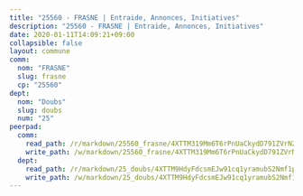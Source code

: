 ```yaml
---
title: "25560 - FRASNE | Entraide, Annonces, Initiatives"
description: "25560 - FRASNE | Entraide, Annonces, Initiatives"
date: 2020-01-11T14:09:21+09:00
collapsible: false
layout: commune
comm:
  nom: "FRASNE"
  slug: frasne
  cp: "25560"
dept:
  nom: "Doubs"
  slug: doubs
  num: "25"
peerpad:
  comm:
    read_path: /r/markdown/25560_frasne/4XTTM319Mm6T6rPnUaCkydD791ZVrN2jt4Ub9y7N58WipNEBd
    write_path: /w/markdown/25560_frasne/4XTTM319Mm6T6rPnUaCkydD791ZVrN2jt4Ub9y7N58WipNEBd-K3TgUrvbnmvWevGKZvxF32uH2Rtr3un5htj5EryNjBW4McVDSQiv6f41C53CoiLAocm4rpr1fPeeQBQKYLr6ZsgGCgHFy79p6ktcffdCj6yowsqUsSeXwwL4R1Mza9rsDk5JBLhy
  dept:
    read_path: /r/markdown/25_doubs/4XTTM9HdyFdcsmEJw91cq1yramubS2Nmf1ps2s84xcMxY74Zv
    write_path: /w/markdown/25_doubs/4XTTM9HdyFdcsmEJw91cq1yramubS2Nmf1ps2s84xcMxY74Zv-K3TgURza6A4QY75MscA2g52nUX9tjMQaHW9mgBSgyRKNNp3M6gkaXA9iDDtpbSx22mTSZbQLYS1izbwsznz8e9u5BERCmGKxZ379xV2nAaDe1bGyxrjytc7G1EcbGtknRFYQ1Lxp
---
```


